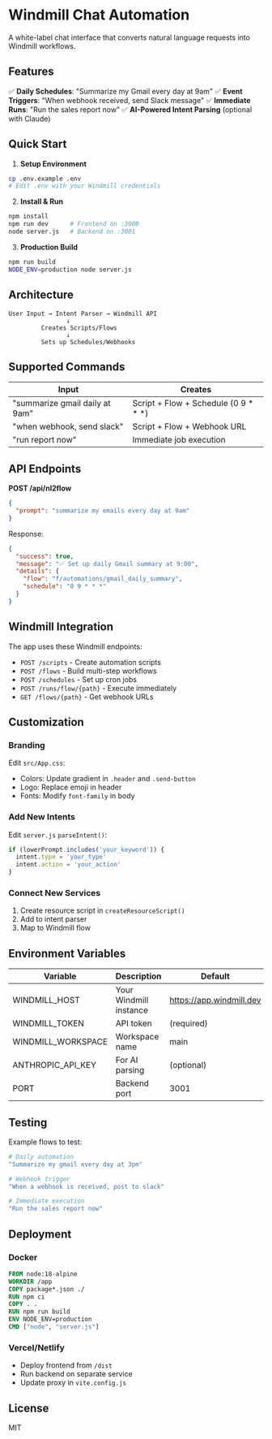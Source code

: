 # Windmill Chat Automation

A white-label chat interface that converts natural language requests into Windmill workflows.

## Features

✅ **Daily Schedules**: "Summarize my Gmail every day at 9am"
✅ **Event Triggers**: "When webhook received, send Slack message"
✅ **Immediate Runs**: "Run the sales report now"
✅ **AI-Powered Intent Parsing** (optional with Claude)

## Quick Start

1. **Setup Environment**
```bash
cp .env.example .env
# Edit .env with your Windmill credentials
```

2. **Install & Run**
```bash
npm install
npm run dev      # Frontend on :3000
node server.js   # Backend on :3001
```

3. **Production Build**
```bash
npm run build
NODE_ENV=production node server.js
```

## Architecture

```
User Input → Intent Parser → Windmill API
                ↓
         Creates Scripts/Flows
                ↓
         Sets up Schedules/Webhooks
```

## Supported Commands

| Input | Creates |
|-------|---------|
| "summarize gmail daily at 9am" | Script + Flow + Schedule (0 9 * * *) |
| "when webhook, send slack" | Script + Flow + Webhook URL |
| "run report now" | Immediate job execution |

## API Endpoints

**POST /api/nl2flow**
```json
{
  "prompt": "summarize my emails every day at 9am"
}
```

Response:
```json
{
  "success": true,
  "message": "✅ Set up daily Gmail summary at 9:00",
  "details": {
    "flow": "f/automations/gmail_daily_summary",
    "schedule": "0 9 * * *"
  }
}
```

## Windmill Integration

The app uses these Windmill endpoints:
- `POST /scripts` - Create automation scripts
- `POST /flows` - Build multi-step workflows
- `POST /schedules` - Set up cron jobs
- `POST /runs/flow/{path}` - Execute immediately
- `GET /flows/{path}` - Get webhook URLs

## Customization

### Branding
Edit `src/App.css`:
- Colors: Update gradient in `.header` and `.send-button`
- Logo: Replace emoji in header
- Fonts: Modify `font-family` in body

### Add New Intents
Edit `server.js` `parseIntent()`:
```javascript
if (lowerPrompt.includes('your_keyword')) {
  intent.type = 'your_type'
  intent.action = 'your_action'
}
```

### Connect New Services
1. Create resource script in `createResourceScript()`
2. Add to intent parser
3. Map to Windmill flow

## Environment Variables

| Variable | Description | Default |
|----------|-------------|---------|
| WINDMILL_HOST | Your Windmill instance | https://app.windmill.dev |
| WINDMILL_TOKEN | API token | (required) |
| WINDMILL_WORKSPACE | Workspace name | main |
| ANTHROPIC_API_KEY | For AI parsing | (optional) |
| PORT | Backend port | 3001 |

## Testing

Example flows to test:

```bash
# Daily automation
"Summarize my gmail every day at 3pm"

# Webhook trigger
"When a webhook is received, post to slack"

# Immediate execution
"Run the sales report now"
```

## Deployment

### Docker
```dockerfile
FROM node:18-alpine
WORKDIR /app
COPY package*.json ./
RUN npm ci
COPY . .
RUN npm run build
ENV NODE_ENV=production
CMD ["node", "server.js"]
```

### Vercel/Netlify
- Deploy frontend from `/dist`
- Run backend on separate service
- Update proxy in `vite.config.js`

## License

MIT